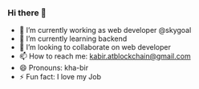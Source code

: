 ### Hi there 👋

- 🔭 I’m currently working as web developer @skygoal
- 🌱 I’m currently learning backend
- 👯 I’m looking to collaborate on web developer
- 📫 How to reach me: kabir.atblockchain@gmail.com
- 😄 Pronouns: kha-bir
- ⚡ Fun fact: I love my Job
